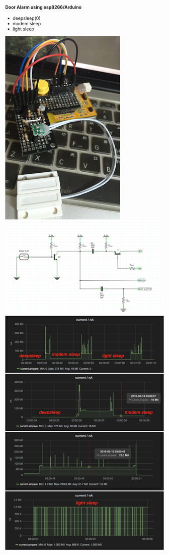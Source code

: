 #### Door Alarm using esp8266/Arduino ####

- deepsleep(0)
- modem sleep
- light sleep

![1](./pics/reedsw.png)
![2](./pics/door_alarm_light_sleep_gpio_int.png)
![2](./pics/01.deep-modem-light.png)
![2](./pics/02.deep-modem.png)
![2](./pics/03.light-modem.png)
![2](./pics/04.light.png)

